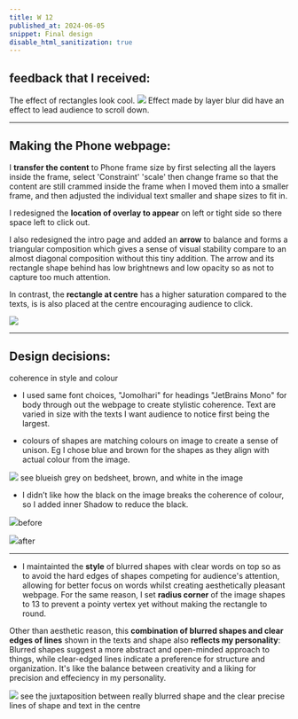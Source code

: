 ```yaml
---
title: W 12
published_at: 2024-06-05
snippet: Final design
disable_html_sanitization: true
---
```



## feedback that I received: 
The effect of rectangles look cool.
![ ](a4/e.png)
Effect made by layer blur did have an effect to lead audience to scroll down.


-----------------------------------------------------------------------------------------------------------------------------

## Making the Phone webpage:
I **transfer the content** to Phone frame size by first selecting all the layers inside the frame, select 'Constraint' 'scale' then change frame so that the content are still crammed inside the frame when I moved them into a smaller frame, and then adjusted the individual text smaller and shape sizes to fit in. 

I redesigned the **location of overlay to appear** on left or tight side so there space left to click out.

I also redesigned the intro page and added an **arrow** to balance and forms a triangular composition which gives a sense of visual stability compare to an almost diagonal composition without this tiny addition. The arrow and its rectangle shape behind has low brightnews and low opacity so as not to capture too much attention.

In contrast, the **rectangle at centre** has a higher saturation compared to the texts,  is is also placed at the centre encouraging audience to click.

![ ](a4/tr.png)


-----------------------------------------------------------------------------------------------------------------------------

## Design decisions:
coherence in style and colour

- I used same font choices, "Jomolhari" for headings "JetBrains Mono" for body through out the webpage to create stylistic coherence.
Text are varied in size with the texts I want audience to notice first being the largest.


- colours of shapes are matching colours on image to create a sense of unison.
Eg I chose blue and brown for the shapes as they align with actual colour from the image.

![ ](a4/bl.png)
see blueish grey on bedsheet, brown, and white in the image


- I didn’t like how the black on the image breaks the coherence of colour, so I added inner Shadow to reduce the black.

![ ](a4/bf.png)before

![ ](a4/af.png)after

-----------------------------------------------------------------------------------------------------------------------------

- I maintainted the **style** of blurred shapes with clear words on top so as to avoid the hard edges of shapes competing for audience's attention, allowing for better focus on words whilst creating aesthetically pleasant webpage.
For the same reason, I set **radius corner** of the image shapes to 13 to prevent a pointy vertex yet without making the rectangle to round.

Other than aesthetic reason, this **combination of blurred shapes and clear edges of lines** shown in the texts and shape also **reflects my personality**: Blurred shapes suggest a more abstract and open-minded approach to things, while clear-edged lines indicate a preference for structure and organization. It's like the balance between creativity and a liking for precision and effeciency in my personality.

![ ](a4/ju.png) see the juxtaposition between really blurred shape and the clear precise lines of shape and text in the centre


